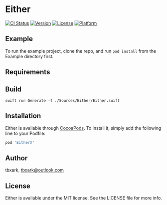 # Either

[![CI Status](https://img.shields.io/travis/tbxark/Either.svg?style=flat)](https://travis-ci.org/tbxark/Either)
[![Version](https://img.shields.io/cocoapods/v/Either.svg?style=flat)](https://cocoapods.org/pods/Either)
[![License](https://img.shields.io/cocoapods/l/Either.svg?style=flat)](https://cocoapods.org/pods/Either)
[![Platform](https://img.shields.io/cocoapods/p/Either.svg?style=flat)](https://cocoapods.org/pods/Either)

## Example

To run the example project, clone the repo, and run `pod install` from the Example directory first.

## Requirements

## Build

```shell
swift run Generate -f ./Sources/Either/Either.swift
```

## Installation

Either is available through [CocoaPods](https://cocoapods.org). To install
it, simply add the following line to your Podfile:

```ruby
pod 'EitherX'
```

## Author

tbxark, tbxark@outlook.com

## License

Either is available under the MIT license. See the LICENSE file for more info.
